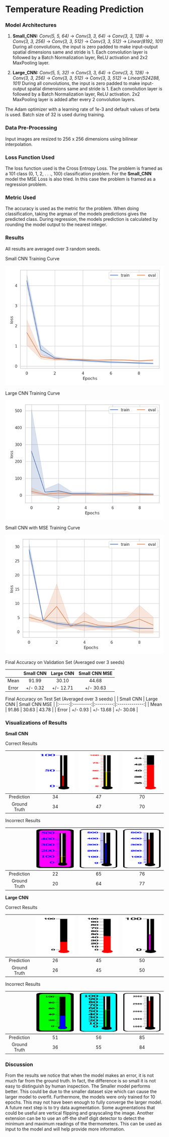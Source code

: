 # Temperature Reading Prediction

### Model Architectures
1. **Small_CNN:** _Conv(5, 5, 64)_ -> _Conv(3, 3, 64)_ -> _Conv(3, 3, 128)_ -> _Conv(3, 3, 256)_ -> _Conv(3, 3, 512)_ -> _Conv(3, 3, 512)_ -> _Linear(8192, 101)_
                  During all convolutions, the input is zero padded to make input-output spatial dimensions same and stride is 1. 
                  Each convolution layer is followed by a Batch Normalization layer, ReLU activation and 2x2 MaxPooling layer.

2. **Large_CNN:** _Conv(5, 5, 32)_ -> _Conv(3, 3, 64)_ -> _Conv(3, 3, 128)_ -> _Conv(3, 3, 256)_ -> _Conv(3, 3, 512)_ -> _Conv(3, 3, 512)_ -> _Linear(524288, 101)_
                  During all convolutions, the input is zero padded to make input-output spatial dimensions same and stride is 1. 
                  Each convolution layer is followed by a Batch Normalization layer, ReLU activation. 2x2 MaxPooling layer is added after every 2 
                  convolution layers.

The Adam optimizer with a learning rate of 1e-3 and default values of beta is used. Batch size of 32 is used during training.

### Data Pre-Processing
Input images are resized to 256 x 256 dimensions using bilinear interpolation.

### Loss Function Used
The loss function used is the Cross Entropy Loss. The problem is framed as a 101 class (0, 1, 2, . . ., 100) classification problem.
For the **Small_CNN** model the MSE Loss is also tried. In this case the problem is framed as a regression problem.

### Metric Used
The accuracy is used as the metric for the problem. When doing classification, taking the argmax of the models predictions gives the predicted class.
During regression, the models prediction is calculated by rounding the model output to the nearest integer.

### Results

All results are averaged over 3 random seeds.

Small CNN Training Curve

![small_cnn_training_loss](./images/small_cnn/small_cnn_loss.png)

Large CNN Training Curve

![large_cnn_loss_curve](./images/large_cnn/large_cnn_loss.png)

Small CNN with MSE Training Curve

![large_cnn_loss_curve](./images/small_cnn_mse/small_cnn_mse_loss.png)

Final Accuracy on Validation Set (Averaged over 3 seeds)

|       | Small CNN | Large CNN | Small CNN MSE |
|:-----:|:---------:|:---------:|:-------------:|
|  Mean |   91.99   |   30.10   |     44.68     |
| Error |  +/- 0.32 | +/- 12.71 |   +/- 30.63   |


Final Accuracy on Test Set (Averaged over 3 seeds)
|       | Small CNN | Large CNN | Small CNN MSE |
|:-----:|:---------:|:---------:|:-------------:|
|  Mean |   91.86   |   30.63   |     43.78     |
| Error |  +/- 0.93 | +/- 13.68 |   +/- 30.08   |



### Visualizations of Results

**Small CNN**

Correct Results

|       | ![Sample 1](./images/small_cnn/34_34.png) | ![Sample 2](./images/small_cnn/47_47.png) | ![Sample 3](./images/small_cnn/70_70.png) |
|:-----:|:---------:|:---------:|:-------------:|
| Prediction |   34   |   47  |     70    |
| Ground Truth | 34 | 47 |   70   |

Incorrect Results

|       | ![Sample 1](./images/small_cnn/22_20.png) | ![Sample 2](./images/small_cnn/65_64.png) | ![Sample 3](./images/small_cnn/76_77.png) |
|:-----:|:---------:|:---------:|:-------------:|
| Prediction |   22   |   65  |     76    |
| Ground Truth | 20 | 64 |   77   |

**Large CNN**

Correct Results

|       | ![Sample 1](./images/large_cnn/26_26.png) | ![Sample 2](./images/large_cnn/45_45.png) | ![Sample 3](./images/large_cnn/50_50.png) |
|:-----:|:---------:|:---------:|:-------------:|
| Prediction |   26   |   45  |     50    |
| Ground Truth | 26 | 45 |   50   |

Incorrect Results

|       | ![Sample 1](./images/large_cnn/51_36.png) | ![Sample 2](./images/large_cnn/56_55.png) | ![Sample 3](./images/large_cnn/85_84.png) |
|:-----:|:---------:|:---------:|:-------------:|
| Prediction |   51   |   56  |     85    |
| Ground Truth | 36 | 55 |   84   |

### Discussion
From the results we notice that when the model makes an error, it is not much far from the ground truth. In fact, the difference is so small it is not easy to distinguish by human inspection. The Smaller model performs better. This could be due to the smaller dataset size which can cause the larger model to overfit. Furthermore, the models were only trained for 10 epochs. This may not have been enough to fully converge the larger model. A future next step is to try data augmentation. Some augmentations that could be useful are vertical flipping and grayscaling the image. Another extension can be to use an off-the shelf digit detector to detect the minimum and maximum readings of the thermometers. This can be used as input to the model and will help provide more information.
